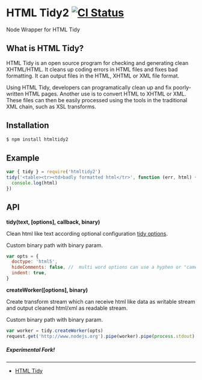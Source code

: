 # HTML Tidy2 [![CI Status](https://github.com/c0b41/htmltidy2/actions/workflows/test.yml/badge.svg)](https://github.com/c0b41/htmltidy2/actions/workflows/test.yml)

Node Wrapper for HTML Tidy

## What is HTML Tidy?

HTML Tidy is an open source program for checking and generating clean XHTML/HTML.
It cleans up coding errors in HTML files and fixes bad formatting.
It can output files in the HTML, XHTML or XML file format.

Using HTML Tidy, developers can programatically clean up and fix poorly-written HTML pages.
Another use is to convert HTML to XHTML or XML.
These files can then be easily processed using the tools in the traditional XML chain,
such as XSL transforms.

## Installation

```sh
$ npm install htmltidy2
```

## Example

```javascript
var { tidy } = require('htmltidy2')
tidy('<table><tr><td>badly formatted html</tr>', function (err, html) {
  console.log(html)
})
```

## API

**tidy(text, [options], callback, binary)**

Clean html like text according optional configuration [tidy options](http://api.html-tidy.org/tidy/tidylib_api_5.6.0/tidy_quickref.html).

Custom binary path with binary param.

```javascript
var opts = {
  doctype: 'html5',
  hideComments: false, //  multi word options can use a hyphen or "camel case"
  indent: true,
}
```

**createWorker([options], binary)**

Create transform stream which can receive html like data as writable stream and output cleaned html/xml as readable stream.

Custom binary path with binary param.

```javascript
var worker = tidy.createWorker(opts)
request.get('http://www.nodejs.org').pipe(worker).pipe(process.stdout)
```

##### Experimental Fork!

---

- [HTML Tidy](https://github.com/vavere/htmltidy)
